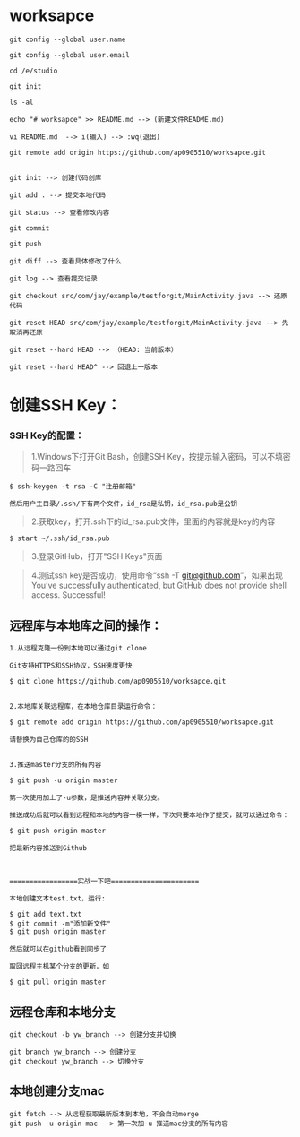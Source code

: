 # worksapce

	git config --global user.name
	
	git config --global user.email
	
	cd /e/studio
	
	git init
	
	ls -al
	
	echo "# worksapce" >> README.md --> (新建文件README.md)

	vi README.md  --> i(输入) --> :wq(退出)

	git remote add origin https://github.com/ap0905510/worksapce.git


	git init --> 创建代码创库

	git add . --> 提交本地代码

	git status --> 查看修改内容

	git commit

	git push 

	git diff --> 查看具体修改了什么

	git log --> 查看提交记录

	git checkout src/com/jay/example/testforgit/MainActivity.java --> 还原代码

	git reset HEAD src/com/jay/example/testforgit/MainActivity.java --> 先取消再还原

	git reset --hard HEAD --> （HEAD: 当前版本）

	git reset --hard HEAD^ --> 回退上一版本



# 创建SSH Key：

### SSH Key的配置：

>1.Windows下打开Git Bash，创建SSH Key，按提示输入密码，可以不填密码一路回车

	$ ssh-keygen -t rsa -C "注册邮箱"

	然后用户主目录/.ssh/下有两个文件，id_rsa是私钥，id_rsa.pub是公钥


>2.获取key，打开.ssh下的id_rsa.pub文件，里面的内容就是key的内容

	$ start ~/.ssh/id_rsa.pub

 
>3.登录GitHub，打开"SSH Keys"页面 

>4.测试ssh key是否成功，使用命令“ssh -T git@github.com”，如果出现You’ve successfully authenticated, but GitHub does not provide shell access. Successful!



## 远程库与本地库之间的操作：

	1.从远程克隆一份到本地可以通过git clone
	
	Git支持HTTPS和SSH协议，SSH速度更快
	
	$ git clone https://github.com/ap0905510/worksapce.git
	
	
	2.本地库关联远程库，在本地仓库目录运行命令：
	
	$ git remote add origin https://github.com/ap0905510/worksapce.git
	
	请替换为自己仓库的的SSH
	
	
	3.推送master分支的所有内容
	
	$ git push -u origin master
	
	第一次使用加上了-u参数，是推送内容并关联分支。
	
	推送成功后就可以看到远程和本地的内容一模一样，下次只要本地作了提交，就可以通过命令：
	
	$ git push origin master
	
	把最新内容推送到Github
	
	 
	
	=================实战一下吧======================
	
	本地创建文本test.txt，运行:
	
	$ git add text.txt
	$ git commit -m"添加新文件"
	$ git push origin master
	
	然后就可以在github看到同步了
	
	取回远程主机某个分支的更新，如
	
	$ git pull origin master
	

## 远程仓库和本地分支

	git checkout -b yw_branch --> 创建分支并切换

	git branch yw_branch --> 创建分支
	git checkout yw_branch --> 切换分支


## 本地创建分支mac

    git fetch --> 从远程获取最新版本到本地，不会自动merge
    git push -u origin mac --> 第一次加-u 推送mac分支的所有内容
